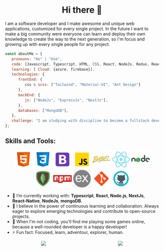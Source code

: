 <h1 align="center">Hi there 👋</h1>

I am a software developer and I make awesome and unique web applications, customized for every single project. In the future I want to make a big community were everyone can learn and deploy their own knowledge to create the way to the next generation, so I'm focus and growing up with every single people for any project. 

```javascript
const aboutMe = {
   pronouns: "He" | "Him",
   code: [Javascript, Typescript, HTML, CSS, React, NodeJs, Redux, React Query, NextJs, CI, CD],
   learning: [ Cloud: {azure, firebase}],
   technologies: {
      frontEnd: {
         css & scss: ["Tailwind", "Material-UI", "Ant Design"]
      },
      backEnd: {
         js: ["NodeJs", "ExpressJs", "NestJs"],
      },
      databases: ["MongoDB"],
   },
   challenge: "I am studying with discipline to become a fullstack developer.",
};
```

<h2>Skills and Tools: </h2>
<p align="center">
	<img style="margin: auto;" src="https://raw.githubusercontent.com/sachinverma53121/sachinverma53121/master/icons/html5.png" alt=html5 width="60" height="60"/> 
	<img style="margin: auto;" src="https://raw.githubusercontent.com/sachinverma53121/sachinverma53121/master/icons/css3.png" alt=css3 width="60" height="60"/> 
	<img style="margin: auto;" src="https://raw.githubusercontent.com/sachinverma53121/sachinverma53121/master/icons/bootstrap.png" alt=bootstrap width="60" height="60"/>
  <img style="margin: auto;" src="https://raw.githubusercontent.com/sachinverma53121/sachinverma53121/master/icons/js.png" alt=javascript width="60" height="60"/>
	<img style="margin: auto;" src="https://raw.githubusercontent.com/sachinverma53121/sachinverma53121/master/icons/babel.png" alt=babel width="60" height="60"/>
 	<img style="margin: auto;" src="https://raw.githubusercontent.com/sachinverma53121/sachinverma53121/master/icons/react.png" alt=react width="60" height="60"/>
<img style="margin: auto;" src="https://raw.githubusercontent.com/sachinverma53121/sachinverma53121/master/icons/node.png" alt=nodejs width="60" height="60"/>
  <img style="margin: auto;" src="https://raw.githubusercontent.com/sachinverma53121/sachinverma53121/master/icons/mongo.png" alt=mongodb width="60" height="60"/> 
  <img style="margin: auto;" src="https://raw.githubusercontent.com/sachinverma53121/sachinverma53121/master/icons/npm.png" alt=npm width="60" height="60"/>
  <img style="margin: auto;" src="https://raw.githubusercontent.com/sachinverma53121/sachinverma53121/master/icons/express.png" alt=express width="60" height="60"/>
  <img style="margin: auto;" src="https://raw.githubusercontent.com/sachinverma53121/sachinverma53121/master/icons/git.png" alt=git width="60" height="60"/>
  <img style="margin: auto;" src="https://raw.githubusercontent.com/sachinverma53121/sachinverma53121/master/icons/github.png" alt=github width="60" height="60"/>


- 🔭 I’m currently working with: **Typescript**, **React**, **Node.js**, **NextJs**, **React-Native**, **NodeJs**, **mongoDB**.
- 🌱 I believe in the power of continuous learning and collaboration. Always eager to explore emerging technologies and contribute to open-source projects.
- 🔧 When I'm not coding, you'll find me playing some games online, because a well-rounded developer is a happy developer!
- ⚡ Fun fact: Focused, learn, adventour, explorer, human.


<div style="display: flex; margin: 0 auto; justify-content: space-around;">
	<img align="left" src="https://github-readme-stats.vercel.app/api?username=Sagillaire&theme=tokyonight&show_icons=true" />
        <img float="right" src="https://github-readme-stats.vercel.app/api/top-langs/?username=Sagillaire&theme=tokyonight&show_icons=true" />
</div>
